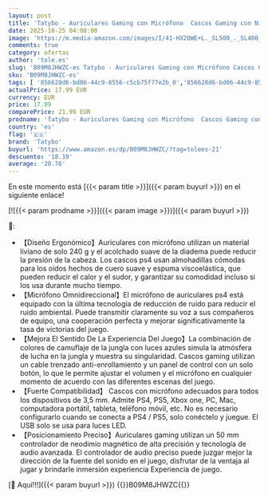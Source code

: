 ```yaml
---
layout: post
title: 'Tatybo - Auriculares Gaming con Micrófono  Cascos Gaming con Nivel de Sonido Envolvente Rico  Orejeras Proteicas y Micrófono Omnidireccional  Color Camuflaje  para Ps4 Ps5 PC Xboxone Switch'
date: 2025-10-25 04:08:00
image: 'https://m.media-amazon.com/images/I/41-HX2OWE+L._SL500_._SL400_.jpg'
comments: true
category: ofertas
author: 'tole.es'
slug: 'B09M8JHWZC-es Tatybo - Auriculares Gaming con Micrófono Cascos Gaming...'
sku: 'B09M8JHWZC-es'
tags: [ '856628d6-bd06-44c9-8556-c5cb75f77e2b_0','856628d6-bd06-44c9-8556-c5cb75f77e2b_3701','856628d6-bd06-44c9-8556-c5cb75f77e2b_8201','Accesorios','Accesorios para Nintendo Switch','Accesorios para PS4, Xbox One y Nintendo Switch','Accesorios para Xbox Series X y S','Arborist Merchandising Root','Auriculares gaming para Nintendo Switch','Auriculares para Xbox Series X y S','Hardware y juegos para Nintendo Switch','Hardware y juegos para Xbox Series X y S','Self Service','Special Features Stores','Videojuegos','ps4','ps5','tatybo','🇪🇸', ]
actualPrice: 17.99 EUR
currency: EUR
price: 17.99
comparePrice: 21.99 EUR
prodname: 'Tatybo - Auriculares Gaming con Micrófono  Cascos Gaming con Nivel de Sonido Envolvente Rico  Orejeras Proteicas y Micrófono Omnidireccional  Color Camuflaje  para Ps4 Ps5 PC Xboxone Switch'
country: 'es'
flag: '🇪🇸'
brand: 'Tatybo'
buyurl: 'https://www.amazon.es/dp/B09M8JHWZC/?tag=tolees-21'
descuento: '18.19'
average: '20.76'
---
```


En este momento está [{{< param title >}}]({{< param buyurl >}}) en el siguiente enlace!

[![{{< param prodname >}}]({{< param image >}})]({{< param buyurl >}})

🔎:

- 【Diseño Ergonómico】Auriculares con micrófono utilizan un material liviano de solo 240 g y el acolchado suave de la diadema puede reducir la presión de la cabeza. Los cascos ps4 usan almohadillas cómodas para los oídos hechos de cuero suave y espuma viscoelástica, que pueden reducir el calor y el sudor, y garantizar su comodidad incluso si los usa durante mucho tiempo.
- 【Micrófono Omnidireccional】El micrófono de auriculares ps4 está equipado con la última tecnología de reducción de ruido para reducir el ruido ambiental. Puede transmitir claramente su voz a sus compañeros de equipo, una cooperación perfecta y mejorar significativamente la tasa de victorias del juego.
- 【Mejora El Sentido De La Experiencia Del Juego】La combinación de colores de camuflaje de la jungla con luces azules simula la atmósfera de lucha en la jungla y muestra su singularidad. Cascos gaming utilizan un cable trenzado anti-enrollamiento y un panel de control con un solo botón, lo que le permite ajustar el volumen y el micrófono en cualquier momento de acuerdo con las diferentes escenas del juego.
- 【Fuerte Compatibilidad】 Cascos con micrófono adecuados para todos los dispositivos de 3,5 mm. Admite PS4, PS5, Xbox one, PC, Mac, computadora portátil, tableta, teléfono móvil, etc. No es necesario configurarlo cuando se conecta a PS4 / PS5, solo conéctelo y juegue. El USB solo se usa para luces LED.
- 【Posicionamiento Preciso】Auriculares gaming utilizan un 50 mm controlador de neodimio magnético de alta precisión y tecnología de audio avanzada. El controlador de audio preciso puede juzgar mejor la dirección de la fuente del sonido en el juego, disfrutar de la ventaja al jugar y brindarle inmersión experiencia Experiencia de juego.

[🛒 Aquí!!!]({{< param buyurl >}})
{{<world>}}B09M8JHWZC{{</world>}}
